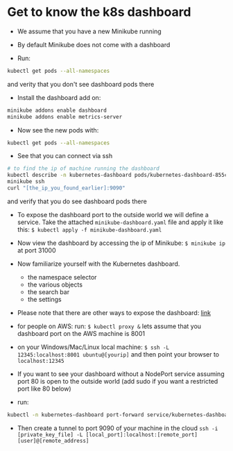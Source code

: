 # Get to know the k8s dashboard

* We assume that you have a new Minikube running

* By default Minikube does not come with a dashboard

* Run:

```bash
kubectl get pods --all-namespaces
```

and verity that you don't see dashboard pods there

* Install the dashboard add on:

```bash
minikube addons enable dashboard
minikube addons enable metrics-server
```

* Now see the new pods with:

```bash
kubectl get pods --all-namespaces
```

* See that you can connect via ssh

```bash
# to find the ip of machine running the dashboard
kubectl describe -n kubernetes-dashboard pods/kubernetes-dashboard-855c9754f9-s8rx9  | grep "^IP:"
minikube ssh
curl "[the_ip_you_found_earlier]:9090"
```

and verify that you do see dashboard pods there

* To expose the dashboard port to the outside world we will define a service.
    Take the attached `minikube-dashboard.yaml` file and apply it like this:
    `$ kubectl apply -f minikube-dashboard.yaml`

* Now view the dashboard by accessing the ip of Minikube:
    `$ minikube ip`
    at port 31000

* Now familiarize yourself with the Kubernetes dashboard.
    * the namespace selector
    * the various objects
    * the search bar
    * the settings

* Please note that there are other ways to expose the dashboard:
    [link](https://stackoverflow.com/questions/47173463/how-to-access-local-kubernetes-minikube-dashboard-remotely)

* for people on AWS:
    run:
`$ kubectl proxy &`
    lets assume that you dashboard port on the AWS machine is 8001

* on your Windows/Mac/Linux local machine:
    `$ ssh -L 12345:localhost:8001 ubuntu@[yourip]`
    and then point your browser to `localhost:12345`

* If you want to see your dashboard without a NodePort service assuming port 80 is open to the outside world (add sudo if you want a restricted port like 80 below)

* run:

```bash
kubectl -n kubernetes-dashboard port-forward service/kubernetes-dashboard --address 0.0.0.0 8080:9090 &
```

* Then create a tunnel to port 9090 of your machine in the cloud
    `ssh -i [private_key_file] -L [local_port]:localhost:[remote_port] [user]@[remote_address]`
